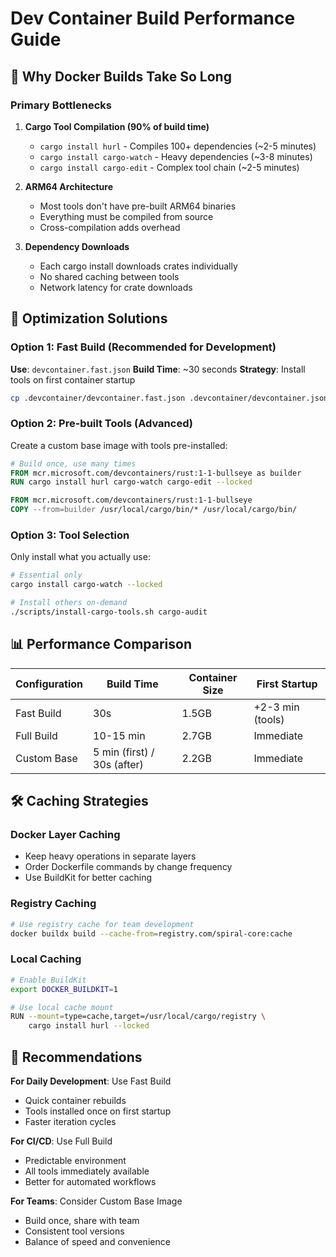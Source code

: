 # Dev Container Build Performance Guide

## 🐌 Why Docker Builds Take So Long

### Primary Bottlenecks

1. **Cargo Tool Compilation (90% of build time)**

   - `cargo install hurl` - Compiles 100+ dependencies (~2-5 minutes)
   - `cargo install cargo-watch` - Heavy dependencies (~3-8 minutes)
   - `cargo install cargo-edit` - Complex tool chain (~2-5 minutes)

2. **ARM64 Architecture**

   - Most tools don't have pre-built ARM64 binaries
   - Everything must be compiled from source
   - Cross-compilation adds overhead

3. **Dependency Downloads**
   - Each cargo install downloads crates individually
   - No shared caching between tools
   - Network latency for crate downloads

## 🚀 Optimization Solutions

### Option 1: Fast Build (Recommended for Development)

**Use**: `devcontainer.fast.json`
**Build Time**: ~30 seconds
**Strategy**: Install tools on first container startup

```bash
cp .devcontainer/devcontainer.fast.json .devcontainer/devcontainer.json
```

### Option 2: Pre-built Tools (Advanced)

Create a custom base image with tools pre-installed:

```dockerfile
# Build once, use many times
FROM mcr.microsoft.com/devcontainers/rust:1-1-bullseye as builder
RUN cargo install hurl cargo-watch cargo-edit --locked

FROM mcr.microsoft.com/devcontainers/rust:1-1-bullseye
COPY --from=builder /usr/local/cargo/bin/* /usr/local/cargo/bin/
```

### Option 3: Tool Selection

Only install what you actually use:

```bash
# Essential only
cargo install cargo-watch --locked

# Install others on-demand
./scripts/install-cargo-tools.sh cargo-audit
```

## 📊 Performance Comparison

| Configuration | Build Time                  | Container Size | First Startup    |
| ------------- | --------------------------- | -------------- | ---------------- |
| Fast Build    | 30s                         | 1.5GB          | +2-3 min (tools) |
| Full Build    | 10-15 min                   | 2.7GB          | Immediate        |
| Custom Base   | 5 min (first) / 30s (after) | 2.2GB          | Immediate        |

## 🛠️ Caching Strategies

### Docker Layer Caching

- Keep heavy operations in separate layers
- Order Dockerfile commands by change frequency
- Use BuildKit for better caching

### Registry Caching

```bash
# Use registry cache for team development
docker buildx build --cache-from=registry.com/spiral-core:cache
```

### Local Caching

```bash
# Enable BuildKit
export DOCKER_BUILDKIT=1

# Use local cache mount
RUN --mount=type=cache,target=/usr/local/cargo/registry \
    cargo install hurl --locked
```

## 🎯 Recommendations

**For Daily Development**: Use Fast Build

- Quick container rebuilds
- Tools installed once on first startup
- Faster iteration cycles

**For CI/CD**: Use Full Build

- Predictable environment
- All tools immediately available
- Better for automated workflows

**For Teams**: Consider Custom Base Image

- Build once, share with team
- Consistent tool versions
- Balance of speed and convenience
